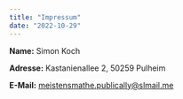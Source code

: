 ```yaml
---
title: "Impressum"
date: "2022-10-29"
---
```


**Name:** Simon Koch

**Adresse:** Kastanienallee 2, 50259 Pulheim

**E-Mail:** [meistensmathe.publically@slmail.me](mailto:meistensmathe.publically@slmail.me)